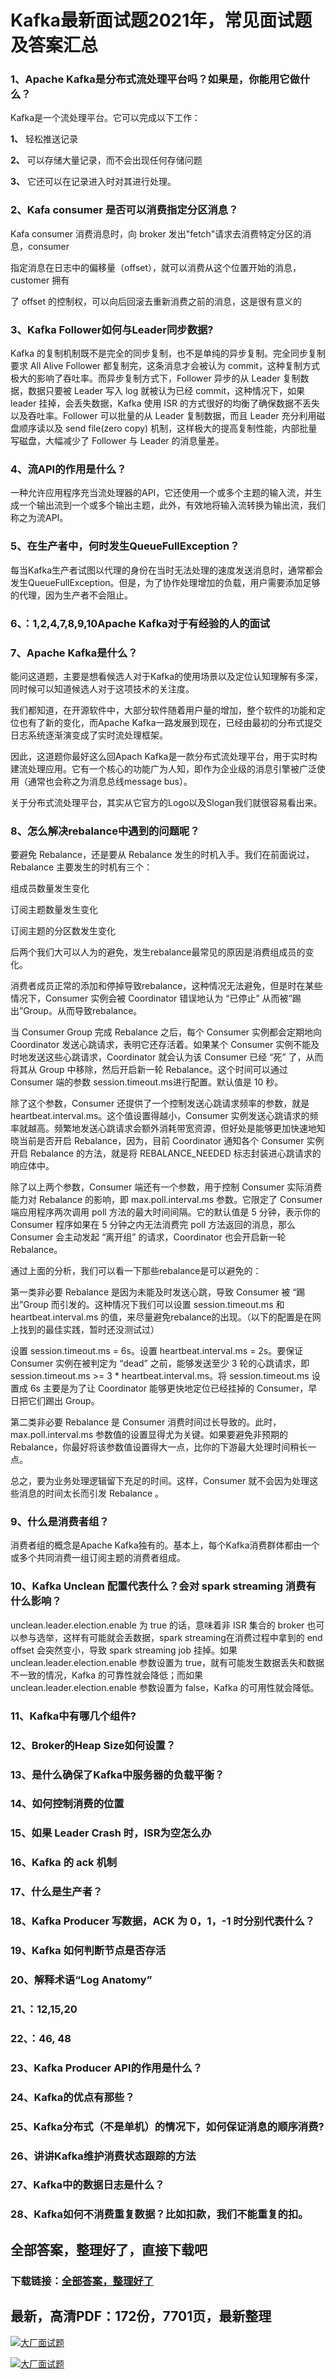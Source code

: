 # Kafka最新面试题2021年，常见面试题及答案汇总







### 1、Apache Kafka是分布式流处理平台吗？如果是，你能用它做什么？

Kafka是一个流处理平台。它可以完成以下工作：

**1、** 轻松推送记录

**2、** 可以存储大量记录，而不会出现任何存储问题

**3、** 它还可以在记录进入时对其进行处理。


### 2、Kafa consumer 是否可以消费指定分区消息？

Kafa consumer 消费消息时，向 broker 发出"fetch"请求去消费特定分区的消息，consumer

指定消息在日志中的偏移量（offset），就可以消费从这个位置开始的消息，customer 拥有

了 offset 的控制权，可以向后回滚去重新消费之前的消息，这是很有意义的


### 3、Kafka Follower如何与Leader同步数据?

Kafka 的复制机制既不是完全的同步复制，也不是单纯的异步复制。完全同步复制要求 All Alive Follower 都复制完，这条消息才会被认为 commit，这种复制方式极大的影响了吞吐率。而异步复制方式下，Follower 异步的从 Leader 复制数据，数据只要被 Leader 写入 log 就被认为已经 commit，这种情况下，如果 leader 挂掉，会丢失数据，Kafka 使用 ISR 的方式很好的均衡了确保数据不丢失以及吞吐率。Follower 可以批量的从 Leader 复制数据，而且 Leader 充分利用磁盘顺序读以及 send file(zero copy) 机制，这样极大的提高复制性能，内部批量写磁盘，大幅减少了 Follower 与 Leader 的消息量差。


### 4、流API的作用是什么？

一种允许应用程序充当流处理器的API，它还使用一个或多个主题的输入流，并生成一个输出流到一个或多个输出主题，此外，有效地将输入流转换为输出流，我们称之为流API。


### 5、在生产者中，何时发生QueueFullException？

每当Kafka生产者试图以代理的身份在当时无法处理的速度发送消息时，通常都会发生QueueFullException。但是，为了协作处理增加的负载，用户需要添加足够的代理，因为生产者不会阻止。


### 6、：1,2,4,7,8,9,10Apache Kafka对于有经验的人的面试
### 7、Apache Kafka是什么？

能问这道题，主要是想看候选人对于Kafka的使用场景以及定位认知理解有多深，同时候可以知道候选人对于这项技术的关注度。

我们都知道，在开源软件中，大部分软件随着用户量的增加，整个软件的功能和定位也有了新的变化，而Apache Kafka一路发展到现在，已经由最初的分布式提交日志系统逐渐演变成了实时流处理框架。

因此，这道题你最好这么回Apach Kafka是一款分布式流处理平台，用于实时构建流处理应用。它有一个核心的功能广为人知，即作为企业级的消息引擎被广泛使用（通常也会称之为消息总线message bus）。

关于分布式流处理平台，其实从它官方的Logo以及Slogan我们就很容易看出来。


### 8、怎么解决rebalance中遇到的问题呢？

要避免 Rebalance，还是要从 Rebalance 发生的时机入手。我们在前面说过，Rebalance 主要发生的时机有三个：

组成员数量发生变化

订阅主题数量发生变化

订阅主题的分区数发生变化

后两个我们大可以人为的避免，发生rebalance最常见的原因是消费组成员的变化。

消费者成员正常的添加和停掉导致rebalance，这种情况无法避免，但是时在某些情况下，Consumer 实例会被 Coordinator 错误地认为 “已停止” 从而被“踢出”Group。从而导致rebalance。

当 Consumer Group 完成 Rebalance 之后，每个 Consumer 实例都会定期地向 Coordinator 发送心跳请求，表明它还存活着。如果某个 Consumer 实例不能及时地发送这些心跳请求，Coordinator 就会认为该 Consumer 已经 “死” 了，从而将其从 Group 中移除，然后开启新一轮 Rebalance。这个时间可以通过Consumer 端的参数 session.timeout.ms进行配置。默认值是 10 秒。

除了这个参数，Consumer 还提供了一个控制发送心跳请求频率的参数，就是 heartbeat.interval.ms。这个值设置得越小，Consumer 实例发送心跳请求的频率就越高。频繁地发送心跳请求会额外消耗带宽资源，但好处是能够更加快速地知晓当前是否开启 Rebalance，因为，目前 Coordinator 通知各个 Consumer 实例开启 Rebalance 的方法，就是将 REBALANCE_NEEDED 标志封装进心跳请求的响应体中。

除了以上两个参数，Consumer 端还有一个参数，用于控制 Consumer 实际消费能力对 Rebalance 的影响，即 max.poll.interval.ms 参数。它限定了 Consumer 端应用程序两次调用 poll 方法的最大时间间隔。它的默认值是 5 分钟，表示你的 Consumer 程序如果在 5 分钟之内无法消费完 poll 方法返回的消息，那么 Consumer 会主动发起 “离开组” 的请求，Coordinator 也会开启新一轮 Rebalance。

通过上面的分析，我们可以看一下那些rebalance是可以避免的：

第一类非必要 Rebalance 是因为未能及时发送心跳，导致 Consumer 被 “踢出”Group 而引发的。这种情况下我们可以设置 session.timeout.ms 和 heartbeat.interval.ms 的值，来尽量避免rebalance的出现。（以下的配置是在网上找到的最佳实践，暂时还没测试过）

设置 session.timeout.ms = 6s。设置 heartbeat.interval.ms = 2s。要保证 Consumer 实例在被判定为 “dead” 之前，能够发送至少 3 轮的心跳请求，即 session.timeout.ms >= 3 * heartbeat.interval.ms。将 session.timeout.ms 设置成 6s 主要是为了让 Coordinator 能够更快地定位已经挂掉的 Consumer，早日把它们踢出 Group。

第二类非必要 Rebalance 是 Consumer 消费时间过长导致的。此时，max.poll.interval.ms 参数值的设置显得尤为关键。如果要避免非预期的 Rebalance，你最好将该参数值设置得大一点，比你的下游最大处理时间稍长一点。

总之，要为业务处理逻辑留下充足的时间。这样，Consumer 就不会因为处理这些消息的时间太长而引发 Rebalance 。


### 9、什么是消费者组？

消费者组的概念是Apache Kafka独有的。基本上，每个Kafka消费群体都由一个或多个共同消费一组订阅主题的消费者组成。


### 10、Kafka Unclean 配置代表什么？会对 spark streaming 消费有什么影响？

unclean.leader.election.enable 为 true 的话，意味着非 ISR 集合的 broker 也可以参与选举，这样有可能就会丢数据，spark streaming在消费过程中拿到的 end offset 会突然变小，导致 spark streaming job 挂掉。如果 unclean.leader.election.enable 参数设置为 true，就有可能发生数据丢失和数据不一致的情况，Kafka 的可靠性就会降低；而如果 unclean.leader.election.enable 参数设置为 false，Kafka 的可用性就会降低。


### 11、Kafka中有哪几个组件?
### 12、Broker的Heap Size如何设置？
### 13、是什么确保了Kafka中服务器的负载平衡？
### 14、如何控制消费的位置
### 15、如果 Leader Crash 时，ISR为空怎么办
### 16、Kafka 的 ack 机制
### 17、什么是生产者？
### 18、Kafka Producer 写数据，ACK 为 0，1，-1 时分别代表什么？
### 19、Kafka 如何判断节点是否存活
### 20、解释术语“Log Anatomy”
### 21、：12,15,20
### 22、：46, 48
### 23、Kafka Producer API的作用是什么？
### 24、Kafka的优点有那些？
### 25、Kafka分布式（不是单机）的情况下，如何保证消息的顺序消费?
### 26、讲讲Kafka维护消费状态跟踪的方法
### 27、Kafka中的数据日志是什么？
### 28、Kafka如何不消费重复数据？比如扣款，我们不能重复的扣。




## 全部答案，整理好了，直接下载吧

### 下载链接：[全部答案，整理好了](https://www.souyunku.com/wp-content/uploads/weixin/githup-weixin-2.png)




## 最新，高清PDF：172份，7701页，最新整理

[![大厂面试题](https://www.souyunku.com/wp-content/uploads/weixin/mst.png "架构师专栏")](https://www.souyunku.com/wp-content/uploads/weixin/githup-weixin.png "架构师专栏")

[![大厂面试题](https://www.souyunku.com/wp-content/uploads/weixin/githup-weixin.png "架构师专栏")](https://www.souyunku.com/wp-content/uploads/weixin/githup-weixin.png "架构师专栏")
